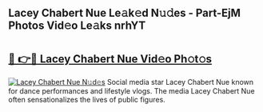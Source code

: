 ## Lacey Chabert Nue Le𝚊k𝚎d N𝚞𝚍es - Part-EjM Photos Vid𝚎o Le𝚊ks nrhYT

# <h2><a href="http://fbaru8.evod.top/?m=Lacey+Chabert+Nue">🔗 👉🔴 Lacey Chabert Nue Vid𝚎o Ph𝚘t𝚘s</a></h2>

[![Lacey Chabert Nue N𝚞d𝚎s](https://i.imgur.com/8V9OHl7.gif)](http://fbaru8.evod.top/?m=Lacey+Chabert+Nue)
Social media star Lacey Chabert Nue known for dance performances and lifestyle vlogs. The media Lacey Chabert Nue often sensationalizes the lives of public figures. 
